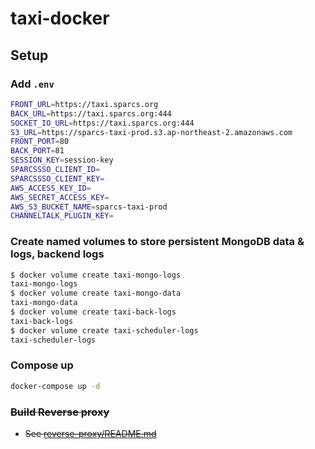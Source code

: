 # taxi-docker

## Setup

### Add `.env`

```bash
FRONT_URL=https://taxi.sparcs.org
BACK_URL=https://taxi.sparcs.org:444
SOCKET_IO_URL=https://taxi.sparcs.org:444
S3_URL=https://sparcs-taxi-prod.s3.ap-northeast-2.amazonaws.com
FRONT_PORT=80
BACK_PORT=81
SESSION_KEY=session-key
SPARCSSSO_CLIENT_ID=
SPARCSSSO_CLIENT_KEY=
AWS_ACCESS_KEY_ID=
AWS_SECRET_ACCESS_KEY=
AWS_S3_BUCKET_NAME=sparcs-taxi-prod
CHANNELTALK_PLUGIN_KEY=
```

### Create named volumes to store persistent MongoDB data & logs, backend logs

```bash
$ docker volume create taxi-mongo-logs
taxi-mongo-logs
$ docker volume create taxi-mongo-data
taxi-mongo-data
$ docker volume create taxi-back-logs
taxi-back-logs
$ docker volume create taxi-scheduler-logs
taxi-scheduler-logs
```

### Compose up

```bash
docker-compose up -d
```

### ~~Build Reverse proxy~~

- ~~See [reverse-proxy/README.md](reverse-proxy/README.md)~~
